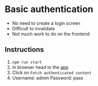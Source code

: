 # Basic authentication

- No need to create a login screen
- Difficult to invalidate
- Not much work to do on the frontend

## Instructions

1. `npm run start`
1. In browser head to the [app](http://localhost:3000)
1. Click on `Fetch authenticated content`
  1. Username: admin
     Password: pass